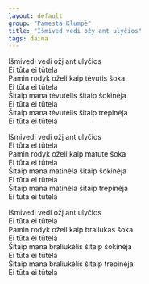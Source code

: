 ```yaml
---
layout: default
group: "Pamesta Klumpė"
title: "Ǐšmived vedi ožy ant ulyčios"
tags: daina
---
```

Išmivedi vedi ožį ant ulyčios  
Ei tūta ei tūtela  
Pamin rodyk oželi kaip tėvutis šoka  
Ei tūta ei tūtela  
Šitaip mana tėvutėlis šitaip šokinėja  
Ei tūta ei tūtela  
Šitaip mana tėvutėlis šitaip trepinėja  
Ei tūta ei tūtela  

Išmivedi vedi ožį ant ulyčios  
Ei tūta ei tūtela  
Pamin rodyk oželi kaip matute šoka  
Ei tūta ei tūtela  
Šitaip mana matinėla šitaip šokinėja  
Ei tūta ei tūtela  
Šitaip mana matinėla šitaip trepinėja  
Ei tūta ei tūtela  

Išmivedi vedi ožį ant ulyčios  
Ei tūta ei tūtela  
Pamin rodyk oželi kaip braliukas šoka  
Ei tūta ei tūtela  
Šitaip mana braliukėlis šitaip šokinėja  
Ei tūta ei tūtela  
Šitaip mana braliukėlis šitaip trepinėja  
Ei tūta ei tūtela  

